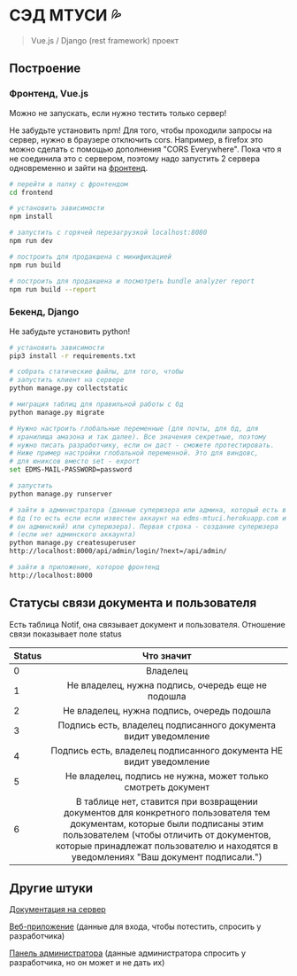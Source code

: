 # СЭД МТУСИ :sweat_drops:

> Vue.js / Django (rest framework) проект

## Построение

### Фронтенд, Vue.js

Можно не запускать, если нужно тестить только сервер!

Не забудьте установить npm!
Для того, чтобы проходили запросы на сервер, нужно в браузере
отключить cors. Например, в firefox это можно сделать с помощью
дополнения "CORS Everywhere".
Пока что я не соединила это с сервером, поэтому надо запустить 2
сервера одновременно и зайти на [фронтенд](http://localhost:8080).

``` bash
# перейти в папку с фронтендом
cd frontend

# установить зависимости
npm install

# запустить с горячей перезагрузкой localhost:8080
npm run dev

# построить для продакшена с минификацией
npm run build

# построить для продакшена и посмотреть bundle analyzer report
npm run build --report
```

### Бекенд, Django

Не забудьте установить python!

``` bash
# установить зависимости
pip3 install -r requirements.txt

# собрать статические файлы, для того, чтобы
# запустить клиент на сервере
python manage.py collectstatic

# миграция таблиц для правильной работы с бд
python manage.py migrate

# Нужно настроить глобальные переменные (для почты, для бд, для
# хранилища амазона и так далее). Все значения секретные, поэтому
# нужно писать разработчику, если он даст - сможете протестировать.
# Ниже пример настройки глобальной переменной. Это для виндовс,
# для юниксов вместо set - export
set EDMS-MAIL-PASSWORD=password

# запустить
python manage.py runserver

# зайти в администратора (данные суперюзера или админа, который есть в
# бд (то есть если если известен аккаунт на edms-mtuci.herokuapp.com и
# он админский) или суперюзера). Первая строка - создание суперюзера
# (если нет админского аккаунта)
python manage.py createsuperuser
http://localhost:8000/api/admin/login/?next=/api/admin/

# зайти в приложение, которое фронтенд
http://localhost:8000
```
## Статусы связи документа и пользователя

Есть таблица Notif, она связывает документ и пользователя. Отношение связи показывает поле status

| Status | Что значит  
| --- |:---:|
| 0 | Владелец
| 1 | Не владелец, нужна подпись, очередь еще не подошла
| 2 | Не владелец, нужна подпись, очередь подошла
| 3 | Подпись есть, владелец подписанного документа видит уведомление
| 4 | Подпись есть, владелец подписанного документа НЕ видит уведомление
| 5 | Не владелец, подпись не нужна, может только смотреть документ
| 6 | В таблице нет, ставится при возвращении документов для конкретного пользователя тем документам, которые были подписаны этим пользователем (чтобы отличить от документов, которые принадлежат пользователю и находятся в уведомлениях "Ваш документ подписали.")


## Другие штуки

[Документация на сервер](https://edms-mtuci.herokuapp.com/api/docsServer/)

[Веб-приложение](https://edms-mtuci.herokuapp.com/app) (данные для входа, чтобы потестить, спросить у разработчика)

[Панель администратора](https://edms-mtuci.herokuapp.com/api/admin/) (данные администратора спросить у разработчика, но он может и не дать их)

